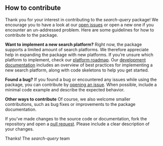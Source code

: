 ## How to contribute

Thank you for your interest in contributing to the *search-query* package!
We encourage you to have a look at our [open issues](https://github.com/CoLRev-Environment/search-query/issues) or open a new one if you encounter an un-addressed problem.
Here are some guidelines for how to contribute to the package.

**Want to implement a new search platform?**
Right now, the package supports a limited amount of search platforms.
We therefore appreciate help in expanding the package with new platforms.
If you’re unsure which platform to implement, check our [platform roadmap](https://github.com/CoLRev-Environment/search-query/issues/46).
Our [development documentation](https://colrev-environment.github.io/search-query/dev_docs/overview.html) includes an overview of best practices for implementing a new search platform, along with code skeletons to help you get started.

**Found a bug?**
If you found a bug or encountered any issues while using the package, you can contribute by [opening an issue](https://github.com/CoLRev-Environment/search-query/issues/new).
When possible, include a minimal code example and describe the expected behavior.

**Other ways to contribute**
Of course, we also welcome smaller contributions, such as bug fixes or improvements to the package documentation.
<!-- TODO: Include guide for contributing to docs? -->

If you’ve made changes to the source code or documentation, fork the repository and open a [pull request](https://github.com/CoLRev-Environment/search-query/compare).
Please include a clear description of your changes.

Thanks!
The *search-query* team